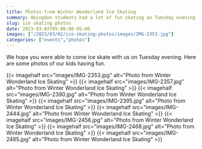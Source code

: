 ```yaml
--- 
title: Photos from Winter Wonderland Ice Skating
summary: Abingdon students had a lot of fun skating on Tuesday evening.
slug: ice skating photos
date: 2023-03-02T05:00:00-05:00
images: ["/2023/03/02/ice-skating-photos/images/IMG-2353.jpg"]
categories: ["events","photos"]
---
```


We hope you were able to come ice skate with us on Tuesday evening. Here are some photos of our kids having fun.

{{< imagehalf src="images/IMG-2353.jpg" alt="Photo from Winter Wonderland Ice Skating" >}}
{{< imagehalf src="images/IMG-2357.jpg" alt="Photo from Winter Wonderland Ice Skating" >}}
{{< imagehalf src="images/IMG-2390.jpg" alt="Photo from Winter Wonderland Ice Skating" >}}
{{< imagehalf src="images/IMG-2395.jpg" alt="Photo from Winter Wonderland Ice Skating" >}}
{{< imagehalf src="images/IMG-2444.jpg" alt="Photo from Winter Wonderland Ice Skating" >}}
{{< imagehalf src="images/IMG-2456.jpg" alt="Photo from Winter Wonderland Ice Skating" >}}
{{< imagehalf src="images/IMG-2468.jpg" alt="Photo from Winter Wonderland Ice Skating" >}}
{{< imagehalf src="images/IMG-2485.jpg" alt="Photo from Winter Wonderland Ice Skating" >}}